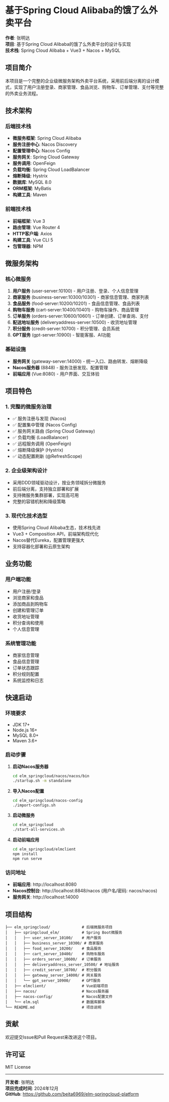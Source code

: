 # 基于Spring Cloud Alibaba的饿了么外卖平台

**作者**: 张明达  
**项目**: 基于Spring Cloud Alibaba的饿了么外卖平台的设计与实现  
**技术栈**: Spring Cloud Alibaba + Vue3 + Nacos + MySQL

## 项目简介

本项目是一个完整的企业级微服务架构外卖平台系统，采用前后端分离的设计模式，实现了用户注册登录、商家管理、食品浏览、购物车、订单管理、支付等完整的外卖业务流程。

## 技术架构

### 后端技术栈
- **微服务框架**: Spring Cloud Alibaba
- **服务注册中心**: Nacos Discovery
- **配置管理中心**: Nacos Config  
- **服务网关**: Spring Cloud Gateway
- **服务调用**: OpenFeign
- **负载均衡**: Spring Cloud LoadBalancer
- **熔断降级**: Hystrix
- **数据库**: MySQL 8.0
- **ORM框架**: MyBatis
- **构建工具**: Maven

### 前端技术栈
- **前端框架**: Vue 3
- **路由管理**: Vue Router 4
- **HTTP客户端**: Axios
- **构建工具**: Vue CLI 5
- **包管理器**: NPM

## 微服务架构

### 核心微服务
1. **用户服务** (user-server:10100) - 用户注册、登录、个人信息管理
2. **商家服务** (business-server:10300/10301) - 商家信息管理、商家列表
3. **食品服务** (food-server:10200/10201) - 食品信息管理、食品列表
4. **购物车服务** (cart-server:10400/10401) - 购物车操作、商品管理
5. **订单服务** (orders-server:10600/10601) - 订单创建、订单查询、支付
6. **配送地址服务** (deliveryaddress-server:10500) - 收货地址管理
7. **积分服务** (credit-server:10700) - 积分管理、会员系统
8. **GPT服务** (gpt-server:10900) - 智能客服、AI功能

### 基础设施
- **服务网关** (gateway-server:14000) - 统一入口、路由转发、熔断降级
- **Nacos服务器** (8848) - 服务注册发现、配置管理
- **前端应用** (Vue:8080) - 用户界面、交互体验

## 项目特色

### 1. 完整的微服务治理
- ✅ 服务注册与发现 (Nacos)
- ✅ 配置集中管理 (Nacos Config)
- ✅ 服务网关路由 (Spring Cloud Gateway)
- ✅ 负载均衡 (LoadBalancer)
- ✅ 远程服务调用 (OpenFeign)
- ✅ 熔断降级保护 (Hystrix)
- ✅ 动态配置刷新 (@RefreshScope)

### 2. 企业级架构设计
- 采用DDD领域驱动设计，按业务领域拆分微服务
- 前后端分离，支持独立部署和扩展
- 支持微服务集群部署，实现高可用
- 完整的容错机制和降级策略

### 3. 现代化技术选型
- 使用Spring Cloud Alibaba生态，技术栈先进
- Vue3 + Composition API，前端架构现代化
- Nacos替代Eureka，配置管理更强大
- 支持容器化部署和云原生架构

## 业务功能

### 用户端功能
- 用户注册/登录
- 浏览商家和食品
- 添加商品到购物车
- 创建和管理订单
- 收货地址管理
- 积分查询和使用
- 个人信息管理

### 系统管理功能
- 商家信息管理
- 食品信息管理
- 订单状态跟踪
- 积分规则配置
- 系统监控和日志

## 快速启动

### 环境要求
- JDK 17+
- Node.js 16+
- MySQL 8.0+
- Maven 3.6+

### 启动步骤

1. **启动Nacos服务器**
   ```bash
   cd elm_springcloud/nacos/nacos/bin
   ./startup.sh -m standalone
   ```

2. **导入Nacos配置**
   ```bash
   cd elm_springcloud/nacos-config
   ./import-configs.sh
   ```

3. **启动微服务**
   ```bash
   cd elm_springcloud
   ./start-all-services.sh
   ```

4. **启动前端应用**
   ```bash
   cd elm_springcloud/elmclient
   npm install
   npm run serve
   ```

### 访问地址
- **前端应用**: http://localhost:8080
- **Nacos控制台**: http://localhost:8848/nacos (用户名/密码: nacos/nacos)
- **服务网关**: http://localhost:14000

## 项目结构

```
├── elm_springcloud/              # 后端微服务项目
│   ├── springcloud_elm/          # Spring Boot微服务
│   │   ├── user_server_10100/    # 用户服务
│   │   ├── business_server_10300/ # 商家服务
│   │   ├── food_server_10200/    # 食品服务
│   │   ├── cart_server_10400/    # 购物车服务
│   │   ├── orders_server_10600/  # 订单服务
│   │   ├── deliveryaddress_server_10500/ # 地址服务
│   │   ├── credit_server_10700/  # 积分服务
│   │   ├── gateway_server_14000/ # 网关服务
│   │   └── gpt_server_10900/     # GPT服务
│   ├── elmclient/                # Vue前端项目
│   ├── nacos/                    # Nacos服务器
│   ├── nacos-config/             # Nacos配置文件
│   └── elm.sql                   # 数据库脚本
└── README.md                     # 项目说明
```

## 贡献

欢迎提交Issue和Pull Request来改进这个项目。

## 许可证

MIT License

---

**开发者**: 张明达  
**项目完成时间**: 2024年12月  
**GitHub**: https://github.com/beita6969/elm-springcloud-platform